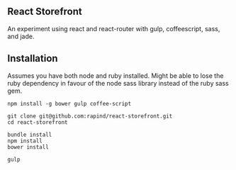 ## React Storefront

An experiment using react and react-router with gulp, coffeescript, sass, and jade.

## Installation

Assumes you have both node and ruby installed. Might be able to lose the ruby dependency in favour of the node sass library instead of the ruby sass gem.

```
npm install -g bower gulp coffee-script

git clone git@github.com:rapind/react-storefront.git
cd react-storefront

bundle install
npm install
bower install

gulp
```
